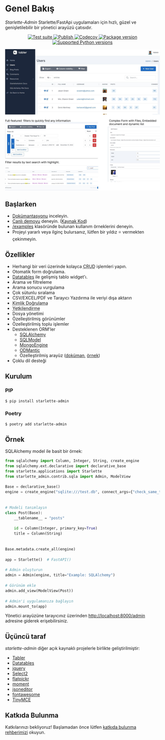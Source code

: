 # Genel Bakış

*Starlette-Admin* Starlette/FastApi uygulamaları için hızlı, güzel ve genişletilebilir bir yönetici arayüzü çatısıdır.

<p align="center">
<a href="https://github.com/jowilf/starlette-admin/actions/workflows/test.yml">
    <img src="https://github.com/jowilf/starlette-admin/actions/workflows/test.yml/badge.svg" alt="Test suite">
</a>
<a href="https://github.com/jowilf/starlette-admin/actions">
    <img src="https://github.com/jowilf/starlette-admin/actions/workflows/publish.yml/badge.svg" alt="Publish">
</a>
<a href="https://codecov.io/gh/jowilf/starlette-admin">
    <img src="https://codecov.io/gh/jowilf/starlette-admin/branch/main/graph/badge.svg" alt="Codecov">
</a>
<a href="https://pypi.org/project/starlette-admin/">
    <img src="https://badge.fury.io/py/starlette-admin.svg" alt="Package version">
</a>
<a href="https://pypi.org/project/starlette-admin/">
    <img src="https://img.shields.io/pypi/pyversions/starlette-admin?color=2334D058" alt="Supported Python versions">
</a>
</p>

![Preview image](./images/preview.jpg)

## Başlarken

* [Dokümantasyonu](https://jowilf.github.io/starlette-admin) inceleyin.
* [Canlı demoyu](https://starlette-admin-demo.jowilf.com/) deneyin. ([Kaynak Kod](https://github.com/jowilf/starlette-admin-demo))
* [/examples](https://github.com/jowilf/starlette-admin/tree/main/examples) klasöründe bulunan kullanım örneklerini deneyin.
* Projeyi yararlı veya ilginç bulursanız, lütfen bir yıldız ⭐️ vermekten çekinmeyin.

## Özellikler

- Herhangi bir veri üzerinde kolayca <abbr title="CRUD: Create (Oluşturma), Read (Görüntüleme), Update (Güncelleme), Delete (Silme)">CRUD</abbr> işlemleri yapın.
- Otomatik form doğrulama.
- [Datatables](https://datatables.net/) ile gelişmiş tablo widget'ı.
- Arama ve filtreleme
- Arama sonucu vurgulama
- Çok sütunlu sıralama
- CSV/EXCEL/PDF ve Tarayıcı Yazdırma ile veriyi dışa aktarın
- <abbr title="Authentication">Kimlik Doğrulama</abbr>
- <abbr title="Authorization">Yetkilendirme</abbr>
- Dosya yönetimi
- Özelleştirilmiş görünümler
- Özelleştirilmiş toplu işlemler
- Desteklenen ORM'ler
    * [SQLAlchemy](https://www.sqlalchemy.org/)
    * [SQLModel](https://sqlmodel.tiangolo.com/)
    * [MongoEngine](http://mongoengine.org/)
    * [ODMantic](https://github.com/art049/odmantic/)
    * Özelleştirilmiş arayüz ([doküman](https://jowilf.github.io/starlette-admin/advanced/base-model-view/), [örnek](https://github.com/jowilf/starlette-admin/tree/main/examples/custom-backend))
- Çoklu dil desteği

## Kurulum

### PIP

```shell
$ pip install starlette-admin
```

### Poetry

```shell
$ poetry add starlette-admin
```

## Örnek

SQLAlchemy model ile basit bir örnek:

```python
from sqlalchemy import Column, Integer, String, create_engine
from sqlalchemy.ext.declarative import declarative_base
from starlette.applications import Starlette
from starlette_admin.contrib.sqla import Admin, ModelView

Base = declarative_base()
engine = create_engine("sqlite:///test.db", connect_args={"check_same_thread": False})


# Modeli tanımlayın
class Post(Base):
    __tablename__ = "posts"

    id = Column(Integer, primary_key=True)
    title = Column(String)


Base.metadata.create_all(engine)

app = Starlette()  # FastAPI()

# Admin oluşturun
admin = Admin(engine, title="Example: SQLAlchemy")

# Görünüm ekle
admin.add_view(ModelView(Post))

# Admin'i uygulamanıza bağlayın
admin.mount_to(app)
```

Yönetici arayüzüne tarayıcınız üzerinden [http://localhost:8000/admin](http://localhost:8000/admin) adresine giderek erişebilirsiniz.

## Üçüncü taraf

*starlette-admin* diğer açık kaynaklı projelerle birlikte geliştirilmiştir:

- [Tabler](https://tabler.io/)
- [Datatables](https://datatables.net/)
- [jquery](https://jquery.com/)
- [Select2](https://select2.org/)
- [flatpickr](https://flatpickr.js.org/)
- [moment](http://momentjs.com/)
- [jsoneditor](https://github.com/josdejong/jsoneditor)
- [fontawesome](https://fontawesome.com/)
- [TinyMCE](https://www.tiny.cloud/)

## Katkıda Bulunma

Katkılarınızı bekliyoruz! Başlamadan önce lütfen [katkıda bulunma rehberimizi](https://github.com/jowilf/starlette-admin/blob/main/CONTRIBUTING.md) okuyun.
